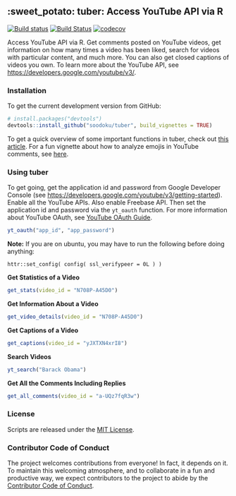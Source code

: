 
<!-- README.md is generated from README.Rmd. Please edit that file -->
:sweet\_potato: tuber: Access YouTube API via R
-----------------------------------------------

[![Build status](https://ci.appveyor.com/api/projects/status/pgr0wih12gtwvvvx?svg=true)](https://ci.appveyor.com/project/soodoku/tuber) 
[![Build Status](https://travis-ci.org/soodoku/tuber.svg?branch=master)](https://travis-ci.org/soodoku/tuber) 
[![codecov](https://codecov.io/gh/soodoku/tuber/branch/master/graph/badge.svg)](https://codecov.io/gh/soodoku/tuber)

Access YouTube API via R. Get comments posted on YouTube videos, get information on how many times a video has been liked, search for videos with particular content, and much more. You can also get closed captions of videos you own. To learn more about the YouTube API, see <https://developers.google.com/youtube/v3/>.

### Installation

To get the current development version from GitHub:

``` r
# install.packages("devtools")
devtools::install_github("soodoku/tuber", build_vignettes = TRUE)
```

To get a quick overview of some important functions in tuber, check out [this article](http://soodoku.github.io/tuber/articles/tuber-ex.html). For a fun vignette about how to analyze emojis in YouTube comments, see [here](https://github.com/soodoku/tuber/blob/master/emoji_vignette/emoji_vignette.Rmd).

### Using tuber

To get going, get the application id and password from Google Developer Console (see <https://developers.google.com/youtube/v3/getting-started>). Enable all the YouTube APIs. Also enable Freebase API. Then set the application id and password via the `yt_oauth` function. For more information about YouTube OAuth, see [YouTube OAuth Guide](https://developers.google.com/youtube/v3/guides/authentication).

``` r
yt_oauth("app_id", "app_password")
```

**Note:** If you are on ubuntu, you may have to run the following before doing anything:

    httr::set_config( config( ssl_verifypeer = 0L ) )

**Get Statistics of a Video**

``` r
get_stats(video_id = "N708P-A45D0")
```

**Get Information About a Video**

``` r
get_video_details(video_id = "N708P-A45D0")
```

**Get Captions of a Video**

``` r
get_captions(video_id = "yJXTXN4xrI8")
```

**Search Videos**

``` r
yt_search("Barack Obama")
```

**Get All the Comments Including Replies**

``` r
get_all_comments(video_id = "a-UQz7fqR3w")
```

### License

Scripts are released under the [MIT License](http://opensource.org/licenses/MIT).

### Contributor Code of Conduct

The project welcomes contributions from everyone! In fact, it depends on it. To maintain this welcoming atmosphere, and to collaborate in a fun and productive way, we expect contributors to the project to abide by the [Contributor Code of Conduct](http://contributor-covenant.org/version/1/0/0/).
